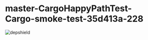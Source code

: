 # master-CargoHappyPathTest-Cargo-smoke-test-35d413a-228

![depshield](https://depshield.sonatype.org/badges/depshield-prod/master-CargoHappyPathTest-Cargo-smoke-test-35d413a-228/depshield.svg)